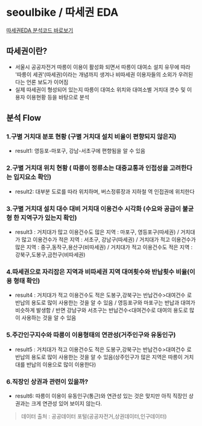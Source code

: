 # seoulbike / 따세권 EDA
[따세권EDA 분석코드 바로보기 ](http://nbviewer.jupyter.org/gist/miningful/42aaa00b607f0fa583ccfcd94475b6eb)

## 따세권이란?
+ 서울시 공공자전거 따릉이 이용이 활성화 되면서 따릉이 대여소 설치 유무에 따라 '따릉이 세권'(따세권)이라는 개념까지 생겨나 비따세권 이용자들의 소외가 우려된다는 언론 보도가 이어짐
+ 실제 따세권이 형성되어 있는지 따릉이 대여소 위치와 대여소별 거치대 갯수 및 이용자 이용현황 등을 바탕으로 분석

## 분석 Flow
### 1.구별 거치대 분포 현황 (구별 거치대 설치 비율이 편향되지 않은지)
+ result1: 영등포-마포구, 강남-서초구에 편향됨을 알 수 있음

### 2.구별 거치대 위치 현황 ( 따릉이 정류소는 대중교통과 인접성을 고려한다는 입지요소 확인)
+ result2: 대부분 도로를 따라 위치하며, 버스정류장과 지하철 역 인접권에 위치한다

### 3.구별 거치대 설치 대수 대비 거치대 이용건수 시각화 (수요와 공급이 불균형 한 지역구가 있는지 확인)
+ result3 : 거치대가 많고 이용건수도 많은 지역 : 마포구, 영등포구(따세권) / 거치대가 많고 이용건수가 적은 지역 : 서초구, 강남구(따세권) / 거치대가 적고 이용건수가 많은 지역 : 중구,동작구,용산구(비따세권) / 거치대가 적고 이용건수도 적은 지역 : 강북구,도봉구,금천구(비따세권)

### 4.따세권으로 자리잡은 지역과 비따세권 지역 대여횟수와 반납횟수 비율(이용 형태 확인)
+ result4 : 거치대가 적고 이용건수도 적은 도봉구,강북구는 반납건수>대여건수 로 반납의 용도로 많이 사용한는 것을 알 수 있음 / 영등포구와 마포구는 반납과 대여가 비슷하게 발생함 / 반면 강남구와 서초구는 반납건수<대여건수로 대여의 용도로 많이 사용하는 것을 알 수 있음

### 5.주간인구지수와 따릉이 이용형태의 연관성(거주인구와 유동인구)
+ result5 : 거치대가 적고 이용건수도 적은 도봉구,강북구는 반납건수>대여건수 로 반납의 용도로 많이 사용한는 것을 알 수 있음(상주인구가 많은 지역은 따릉이 거치대를 반납의 이용으로 많이 이용한다)

### 6.직장인 상권과 관련이 있을까?
+ result6: 따릉이 이용이 유동인구(통근)와 연관성 있는 것은 맞지만 아직 직장인 상권과는 크게 연관성 있어 보이지 않는다.

> 데이터 출처 : 공공데이터 포털(공공자전거,상권데이터,인구데이터)
